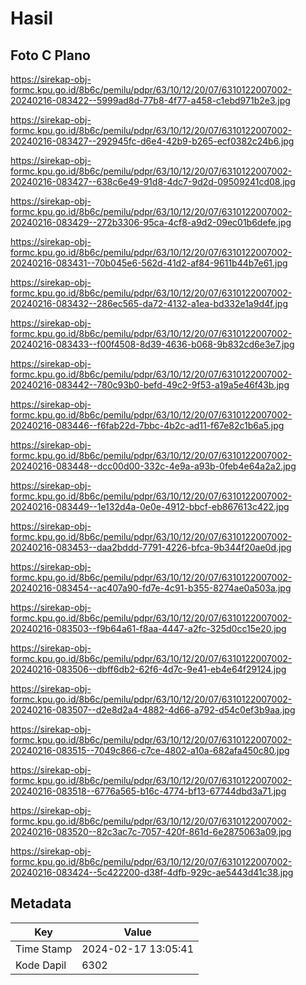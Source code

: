 # Hasil

## Foto C Plano

https://sirekap-obj-formc.kpu.go.id/8b6c/pemilu/pdpr/63/10/12/20/07/6310122007002-20240216-083422--5999ad8d-77b8-4f77-a458-c1ebd971b2e3.jpg

https://sirekap-obj-formc.kpu.go.id/8b6c/pemilu/pdpr/63/10/12/20/07/6310122007002-20240216-083427--292945fc-d6e4-42b9-b265-ecf0382c24b6.jpg

https://sirekap-obj-formc.kpu.go.id/8b6c/pemilu/pdpr/63/10/12/20/07/6310122007002-20240216-083427--638c6e49-91d8-4dc7-9d2d-09509241cd08.jpg

https://sirekap-obj-formc.kpu.go.id/8b6c/pemilu/pdpr/63/10/12/20/07/6310122007002-20240216-083429--272b3306-95ca-4cf8-a9d2-09ec01b6defe.jpg

https://sirekap-obj-formc.kpu.go.id/8b6c/pemilu/pdpr/63/10/12/20/07/6310122007002-20240216-083431--70b045e6-562d-41d2-af84-9611b44b7e61.jpg

https://sirekap-obj-formc.kpu.go.id/8b6c/pemilu/pdpr/63/10/12/20/07/6310122007002-20240216-083432--286ec565-da72-4132-a1ea-bd332e1a9d4f.jpg

https://sirekap-obj-formc.kpu.go.id/8b6c/pemilu/pdpr/63/10/12/20/07/6310122007002-20240216-083433--f00f4508-8d39-4636-b068-9b832cd6e3e7.jpg

https://sirekap-obj-formc.kpu.go.id/8b6c/pemilu/pdpr/63/10/12/20/07/6310122007002-20240216-083442--780c93b0-befd-49c2-9f53-a19a5e46f43b.jpg

https://sirekap-obj-formc.kpu.go.id/8b6c/pemilu/pdpr/63/10/12/20/07/6310122007002-20240216-083446--f6fab22d-7bbc-4b2c-ad11-f67e82c1b6a5.jpg

https://sirekap-obj-formc.kpu.go.id/8b6c/pemilu/pdpr/63/10/12/20/07/6310122007002-20240216-083448--dcc00d00-332c-4e9a-a93b-0feb4e64a2a2.jpg

https://sirekap-obj-formc.kpu.go.id/8b6c/pemilu/pdpr/63/10/12/20/07/6310122007002-20240216-083449--1e132d4a-0e0e-4912-bbcf-eb867613c422.jpg

https://sirekap-obj-formc.kpu.go.id/8b6c/pemilu/pdpr/63/10/12/20/07/6310122007002-20240216-083453--daa2bddd-7791-4226-bfca-9b344f20ae0d.jpg

https://sirekap-obj-formc.kpu.go.id/8b6c/pemilu/pdpr/63/10/12/20/07/6310122007002-20240216-083454--ac407a90-fd7e-4c91-b355-8274ae0a503a.jpg

https://sirekap-obj-formc.kpu.go.id/8b6c/pemilu/pdpr/63/10/12/20/07/6310122007002-20240216-083503--f9b64a61-f8aa-4447-a2fc-325d0cc15e20.jpg

https://sirekap-obj-formc.kpu.go.id/8b6c/pemilu/pdpr/63/10/12/20/07/6310122007002-20240216-083506--dbff6db2-62f6-4d7c-9e41-eb4e64f29124.jpg

https://sirekap-obj-formc.kpu.go.id/8b6c/pemilu/pdpr/63/10/12/20/07/6310122007002-20240216-083507--d2e8d2a4-4882-4d66-a792-d54c0ef3b9aa.jpg

https://sirekap-obj-formc.kpu.go.id/8b6c/pemilu/pdpr/63/10/12/20/07/6310122007002-20240216-083515--7049c866-c7ce-4802-a10a-682afa450c80.jpg

https://sirekap-obj-formc.kpu.go.id/8b6c/pemilu/pdpr/63/10/12/20/07/6310122007002-20240216-083518--6776a565-b16c-4774-bf13-67744dbd3a71.jpg

https://sirekap-obj-formc.kpu.go.id/8b6c/pemilu/pdpr/63/10/12/20/07/6310122007002-20240216-083520--82c3ac7c-7057-420f-861d-6e2875063a09.jpg

https://sirekap-obj-formc.kpu.go.id/8b6c/pemilu/pdpr/63/10/12/20/07/6310122007002-20240216-083424--5c422200-d38f-4dfb-929c-ae5443d41c38.jpg


## Metadata

| Key        | Value               |
| ---------- | ------------------- |
| Time Stamp | 2024-02-17 13:05:41 |
| Kode Dapil | 6302                |



